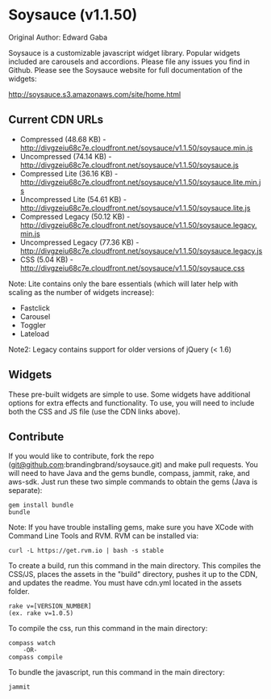 # Soysauce (v1.1.50)
Original Author: Edward Gaba

Soysauce is a customizable javascript widget library. Popular widgets included are carousels and accordions. Please file any issues you find in Github. Please see the Soysauce website for full documentation of the widgets:

http://soysauce.s3.amazonaws.com/site/home.html

## Current CDN URLs
* Compressed (48.68 KB) - http://divgzeiu68c7e.cloudfront.net/soysauce/v1.1.50/soysauce.min.js
* Uncompressed (74.14 KB) - http://divgzeiu68c7e.cloudfront.net/soysauce/v1.1.50/soysauce.js
* Compressed Lite (36.16 KB) - http://divgzeiu68c7e.cloudfront.net/soysauce/v1.1.50/soysauce.lite.min.js
* Uncompressed Lite (54.61 KB) - http://divgzeiu68c7e.cloudfront.net/soysauce/v1.1.50/soysauce.lite.js
* Compressed Legacy (50.12 KB) - http://divgzeiu68c7e.cloudfront.net/soysauce/v1.1.50/soysauce.legacy.min.js
* Uncompressed Legacy (77.36 KB) - http://divgzeiu68c7e.cloudfront.net/soysauce/v1.1.50/soysauce.legacy.js
* CSS (5.04 KB) - http://divgzeiu68c7e.cloudfront.net/soysauce/v1.1.50/soysauce.css

Note: Lite contains only the bare essentials (which will later help with scaling as the number of widgets increase):
* Fastclick
* Carousel
* Toggler
* Lateload

Note2: Legacy contains support for older versions of jQuery (< 1.6)

## Widgets
These pre-built widgets are simple to use. Some widgets have additional options for extra effects and functionality. To use, you will need to include both the CSS and JS file (use the CDN links above).

## Contribute
If you would like to contribute, fork the repo (git@github.com:brandingbrand/soysauce.git) and make pull requests. You will need to have Java and the gems bundle, compass, jammit, rake, and aws-sdk. Just run these two simple commands to obtain the gems (Java is separate):

	gem install bundle
	bundle

Note: If you have trouble installing gems, make sure you have XCode with Command Line Tools and RVM. RVM can be installed via:

	curl -L https://get.rvm.io | bash -s stable

To create a build, run this command in the main directory. This compiles the CSS/JS, places the assets in the "build" directory, pushes it up to the CDN, and updates the readme. You must have cdn.yml located in the assets folder.

	rake v=[VERSION_NUMBER]
	(ex. rake v=1.0.5)

To compile the css, run this command in the main directory:

	compass watch
		-OR-
	compass compile

To bundle the javascript, run this command in the main directory:

	jammit
